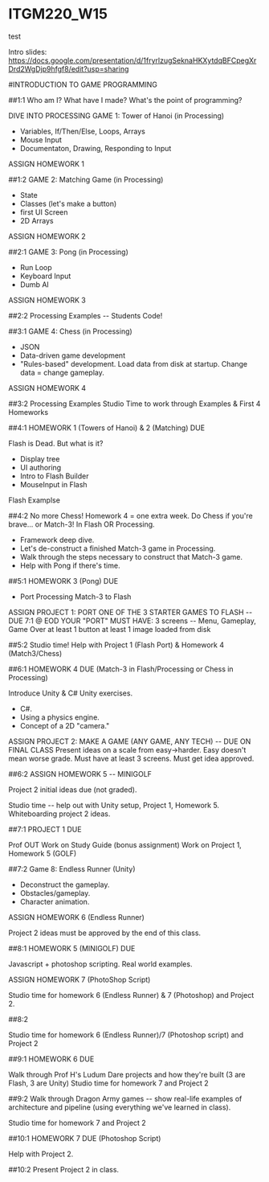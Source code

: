 # ITGM220_W15

test

Intro slides: https://docs.google.com/presentation/d/1fryrlzugSeknaHKXytdqBFCpegXrDrd2WgDjp9hfgf8/edit?usp=sharing





#INTRODUCTION TO GAME PROGRAMMING

##1:1
Who am I? What have I made?
What's the point of programming?

DIVE INTO PROCESSING
GAME 1: Tower of Hanoi (in Processing)
* Variables, If/Then/Else, Loops, Arrays
* Mouse Input
* Documentaton, Drawing, Responding to Input

ASSIGN HOMEWORK 1

##1:2
GAME 2: Matching Game (in Processing)
* State
* Classes (let's make a button)
* first UI Screen
* 2D Arrays

ASSIGN HOMEWORK 2

##2:1
GAME 3: Pong (in Processing)
* Run Loop
* Keyboard Input
* Dumb AI    
  
ASSIGN HOMEWORK 3

##2:2
Processing Examples -- Students Code!


##3:1
GAME 4: Chess (in Processing)
* JSON
* Data-driven game development
* "Rules-based" development. Load data from disk at startup. Change data = change gameplay.

ASSIGN HOMEWORK 4

##3:2
Processing Examples
Studio Time to work through Examples & First 4 Homeworks


##4:1
HOMEWORK 1 (Towers of Hanoi) & 2 (Matching) DUE

Flash is Dead. But what is it? 
* Display tree
* UI authoring
* Intro to Flash Builder
* MouseInput in Flash

Flash Examplse

##4:2
No more Chess! Homework 4 = one extra week. Do Chess if you're brave... or Match-3! In Flash OR Processing.
* Framework deep dive. 
* Let's de-construct a finished Match-3 game in Processing.
* Walk through the steps necessary to construct that Match-3 game.
* Help with Pong if there's time.


##5:1
HOMEWORK 3 (Pong) DUE

* Port Processing Match-3 to Flash

ASSIGN PROJECT 1: PORT ONE OF THE 3 STARTER GAMES TO FLASH -- DUE 7:1 @ EOD
YOUR "PORT" MUST HAVE:
  3 screens -- Menu, Gameplay, Game Over
  at least 1 button
  at least 1 image loaded from disk

##5:2
Studio time! Help with Project 1 (Flash Port) & Homework 4 (Match3/Chess)

##6:1
HOMEWORK 4 DUE (Match-3 in Flash/Processing or Chess in Processing)

Introduce Unity & C#
Unity exercises.

* C#. 
* Using a physics engine. 
* Concept of a 2D "camera."

ASSIGN PROJECT 2: MAKE A GAME (ANY GAME, ANY TECH)  -- DUE ON FINAL CLASS
Present ideas on a scale from easy->harder. Easy doesn't mean worse grade.
Must have at least 3 screens. Must get idea approved.

##6:2
ASSIGN HOMEWORK 5 -- MINIGOLF

Project 2 initial ideas due (not graded).

Studio time -- help out with Unity setup, Project 1, Homework 5. Whiteboarding project 2 ideas.


##7:1 
PROJECT 1 DUE

Prof OUT
Work on Study Guide (bonus assignment)
Work on Project 1, Homework 5 (GOLF)


##7:2
Game 8: Endless Runner (Unity)
* Deconstruct the gameplay.
* Obstacles/gameplay. 
* Character animation. 

ASSIGN HOMEWORK 6 (Endless Runner)

Project 2 ideas must be approved by the end of this class.

##8:1
HOMEWORK 5 (MINIGOLF) DUE

Javascript + photoshop scripting. Real world examples.

ASSIGN HOMEWORK 7 (PhotoShop Script)

Studio time for homework 6 (Endless Runner) & 7 (Photoshop) and Project 2.


##8:2

Studio time for homework 6 (Endless Runner)/7 (Photoshop script) and Project 2


##9:1
HOMEWORK 6 DUE

Walk through Prof H's Ludum Dare projects and how they're built (3 are Flash, 3 are Unity)
Studio time for homework 7 and Project 2

##9:2
Walk through Dragon Army games -- show real-life examples of architecture and pipeline (using everything we've learned in class).

Studio time for homework 7 and Project 2

##10:1
HOMEWORK 7 DUE (Photoshop Script)

Help with Project 2.


##10:2
Present Project 2 in class.


